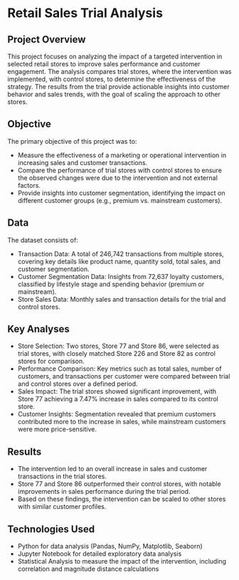 # Retail Sales Trial Analysis
## Project Overview
This project focuses on analyzing the impact of a targeted intervention in selected retail stores to improve sales performance and customer engagement. The analysis compares trial stores, where the intervention was implemented, with control stores, to determine the effectiveness of the strategy. The results from the trial provide actionable insights into customer behavior and sales trends, with the goal of scaling the approach to other stores.

## Objective
The primary objective of this project was to:

- Measure the effectiveness of a marketing or operational intervention in increasing sales and customer transactions.
- Compare the performance of trial stores with control stores to ensure the observed changes were due to the intervention and not external factors.
- Provide insights into customer segmentation, identifying the impact on different customer groups (e.g., premium vs. mainstream customers).

## Data
The dataset consists of:

- Transaction Data: A total of 246,742 transactions from multiple stores, covering key details like product name, quantity sold, total sales, and customer segmentation.
- Customer Segmentation Data: Insights from 72,637 loyalty customers, classified by lifestyle stage and spending behavior (premium or mainstream).
- Store Sales Data: Monthly sales and transaction details for the trial and control stores.

## Key Analyses
- Store Selection: Two stores, Store 77 and Store 86, were selected as trial stores, with closely matched Store 226 and Store 82 as control stores for comparison.
- Performance Comparison: Key metrics such as total sales, number of customers, and transactions per customer were compared between trial and control stores over a defined period.
- Sales Impact: The trial stores showed significant improvement, with Store 77 achieving a 7.47% increase in sales compared to its control store.
- Customer Insights: Segmentation revealed that premium customers contributed more to the increase in sales, while mainstream customers were more price-sensitive.

## Results
- The intervention led to an overall increase in sales and customer transactions in the trial stores.
- Store 77 and Store 86 outperformed their control stores, with notable improvements in sales performance during the trial period.
- Based on these findings, the intervention can be scaled to other stores with similar customer profiles.

## Technologies Used
- Python for data analysis (Pandas, NumPy, Matplotlib, Seaborn)
- Jupyter Notebook for detailed exploratory data analysis
- Statistical Analysis to measure the impact of the intervention, including correlation and magnitude distance calculations
